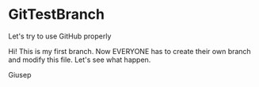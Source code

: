 # GitTestBranch
Let's try to use GitHub properly

Hi!
This is my first branch.
Now EVERYONE has to create their own branch and modify this file.
Let's see what happen.

Giusep

